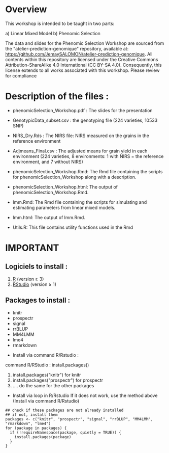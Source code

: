 # Overview

This workshop is intended to be taught in two parts:

   a) Linear Mixed Model
   b)  Phenomic Selection

The data and slides for the Phenomic Selection Workshop are sourced from the "atelier-prediction-genomique" repository, available at: https://github.com/JemaySALOMON/atelier-prediction-genomique. All contents within this repository are licensed under the Creative Commons Attribution-ShareAlike 4.0 International (CC BY-SA 4.0). Consequently, this license extends to all works associated with this workshop. Please review for compliance


# Description of the files :

* phenomicSelection_Workshop.pdf : The slides for the presentation

* GenotypicData_subset.csv : the genotyping file (224 varieties, 10533 SNP)

* NIRS_Dry.Rds :  The NIRS file: NIRS measured on the grains in the reference environment

* Adjmeans_Final.csv : The adjusted means for grain yield in each environment (224 varieties, 
			8 environments: 1 with NIRS = the reference environment, and 7 without NIRS)

* phenomicSelection_Workshop.Rmd: The Rmd file containing the scripts for phenomicSelection_Workshop along with a description.

* phenomicSelection_Workshop.html: The output of phenomicSelection_Workshop.Rmd.

* lmm.Rmd: The Rmd file containing the scripts for simulating and estimating parameters from linear mixed models.

* lmm.html: The output of lmm.Rmd.

* Utils.R: This file contains utility functions used in the Rmd



# IMPORTANT

## Logiciels to install :

1) [R](https://www.r-project.org/) (version $\geq$ 3)
2) [RStudio](https://www.rstudio.com/products/rstudio/) (version $\geq$ 1)




## Packages to install : 

- knitr
- prospectr
- signal
- rrBLUP
- MM4LMM
- lme4
- rmarkdown

* Install via command R/Rstudio :

command R/RStudio :  install.packages()  

1) install.packages("knitr") for knitr   
2) install.packages("prospectr") for prospectr  
3) .... do the same for the other packages   


* Install via loop in R/Rstudio If it does not work, use the method above (Install via command R/Rstudio)  

```{r}
## check if these packages are not already installed
## if not, install them
packages <- c("knitr", "prospectr", "signal", "rrBLUP", "MM4LMM", "rmarkdown", "lme4")  
for (package in packages) {
  if (!requireNamespace(package, quietly = TRUE)) {
    install.packages(package)
  }
}
```